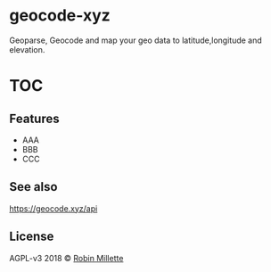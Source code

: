 # geocode-xyz

Geoparse, Geocode and map your geo data to latitude,longitude and elevation.

# TOC

## Features

* AAA
* BBB
* CCC

## See also

<https://geocode.xyz/api>

## License

AGPL-v3 2018 © [Robin Millette](http://robin.millette.info)
